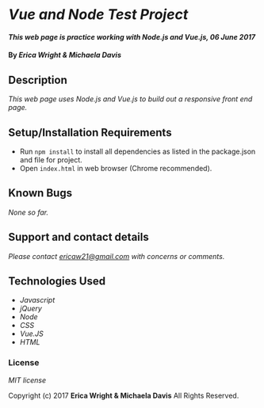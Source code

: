 # _Vue and Node Test Project_

#### _This web page is practice working with Node.js and Vue.js, 06 June 2017_

#### By _**Erica Wright & Michaela Davis**_

## Description

_This web page uses Node.js and Vue.js to build out a responsive front end page._

## Setup/Installation Requirements

* Run `npm install` to install all dependencies as listed in the package.json and file for project.
* Open `index.html` in web browser (Chrome recommended).

## Known Bugs

_None so far._

## Support and contact details

_Please contact ericaw21@gmail.com with concerns or comments._

## Technologies Used

* _Javascript_
* _jQuery_
* _Node_
* _CSS_
* _Vue.JS_
* _HTML_


### License

*MIT license*

Copyright (c) 2017 **Erica Wright & Michaela Davis** All Rights Reserved.